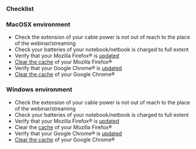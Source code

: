 ### Checklist

### MacOSX environment
* Check the extension of your cable power is not out of reach to the place of the webinar/streaming
* Check your batteries of your notebook/netbook is charged to full extent
* Verify that your Mozilla Firefox® is [updated](https://support.mozilla.org/en-US/kb/update-firefox-latest-release)
* [Clear the cache](https://support.mozilla.org/en-US/kb/how-clear-firefox-cache) of your Mozilla Firefox®
* Verify that your Google Chrome® is [updated](https://support.google.com/chrome/answer/95414?co=GENIE.Platform%3DDesktop&hl=en)
* [Clear the cache](https://support.google.com/accounts/answer/32050?co=GENIE.Platform%3DDesktop&hl=en) of your Google Chrome®

### Windows environment
* Check the extension of your cable power is not out of reach to the place of the webinar/streaming
* Check your batteries of your notebook/netbook is charged to full extent
* Verify that your Mozilla Firefox® is [updated](https://helpx.adobe.com/flash-player/kb/flash-player-background-updates.html)
* Clear the [cache](https://support.mozilla.org/en-US/kb/how-clear-firefox-cache) of your Mozilla Firefox®
* Verify that your Google Chrome® is [updated](https://support.google.com/chrome/answer/95414?co=GENIE.Platform%3DDesktop&hl=en)
* [Clear the cache](https://support.google.com/accounts/answer/32050?co=GENIE.Platform%3DDesktop&hl=en) of your Google Chrome®
